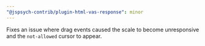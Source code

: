 ```yaml
---
"@jspsych-contrib/plugin-html-vas-response": minor
---
```


Fixes an issue where drag events caused the scale to become unresponsive and the `not-allowed` cursor to appear.